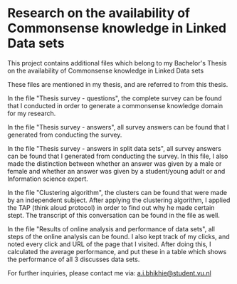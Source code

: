 # Research on the availability of Commonsense knowledge in Linked Data sets
This project contains additional files which belong to my Bachelor's Thesis on the availability of Commonsense knowledge in Linked Data sets

These files are mentioned in my thesis, and are referred to from this thesis.

In the file "Thesis survey - questions", the complete survey can be found that I conducted in order to generate a commonsense knowledge domain for my research.

In the file "Thesis survey - answers", all survey answers can be found that I generated from conducting the survey.

In the file "Thesis survey - answers in split data sets", all survey answers can be found that I generated from conducting the survey. In this file, I also made the distinction between whether an answer was given by a male or female and whether an answer was given by a student/young adult or and Information science expert.

In the file "Clustering algorithm", the clusters can be found that were made by an independent subject. After applying the clustering algorithm, I applied the TAP (think aloud protocol) in order to find out why he made certain stept. The transcript of this conversation can be found in the file as well.

In the file "Results of online analysis and performance of data sets", all steps of the online analysis can be found. I also kept track of my clicks, and noted every click and URL of the page that I visited. After doing this, I calculated the average performance, and put these in a table which shows the performance of all 3 discusses data sets.

For further inquiries, please contact me via:
a.i.bhikhie@student.vu.nl

